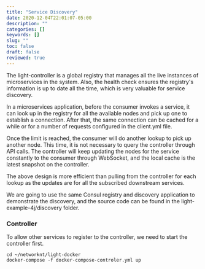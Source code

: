 ```yaml
---
title: "Service Discovery"
date: 2020-12-04T22:01:07-05:00
description: ""
categories: []
keywords: []
slug: ""
toc: false
draft: false
reviewed: true
---
```


The light-controller is a global registry that manages all the live instances of microservices in the system. Also, the health check ensures the registry's information is up to date all the time, which is very valuable for service discovery. 

In a microservices application, before the consumer invokes a service, it can look up in the registry for all the available nodes and pick up one to establish a connection. After that, the same connection can be cached for a while or for a number of requests configured in the client.yml file.

Once the limit is reached, the consumer will do another lookup to pick up another node. This time, it is not necessary to query the controller through API calls. The controller will keep updating the nodes for the service constantly to the consumer through WebSocket, and the local cache is the latest snapshot on the controller.

The above design is more efficient than pulling from the controller for each lookup as the updates are for all the subscribed downstream services. 

We are going to use the same Consul registry and discovery application to demonstrate the discovery, and the source code can be found in the light-example-4j/discovery folder.

### Controller

To allow other services to register to the controller, we need to start the controller first.

```
cd ~/networknt/light-docker
docker-compose -f docker-compose-controler.yml up
```
